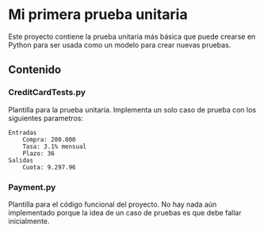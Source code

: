 # Mi primera prueba unitaria

Este proyecto contiene la prueba unitaria más básica que puede crearse en Python
para ser usada como un modelo para crear nuevas pruebas.

## Contenido

### CreditCardTests.py

Plantilla para la prueba unitaria. Implementa un solo caso de prueba con los siguientes parametros:

	Entradas
		Compra: 200.000
		Tasa: 3.1% mensual
		Plazo: 36
	Salidas
		Cuota: 9.297.96

### Payment.py

Plantilla para el código funcional del proyecto. No hay nada aún implementado porque la idea 
de un caso de pruebas es que debe fallar inicialmente.